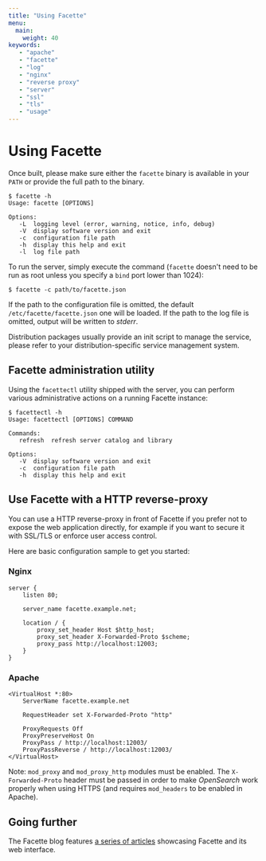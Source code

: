 ```yaml
---
title: "Using Facette"
menu:
  main:
    weight: 40
keywords:
   - "apache"
   - "facette"
   - "log"
   - "nginx"
   - "reverse proxy"
   - "server"
   - "ssl"
   - "tls"
   - "usage"
---
```


# Using Facette

Once built, please make sure either the `facette` binary is available in your `PATH` or provide the full path to the
binary.

```
$ facette -h
Usage: facette [OPTIONS]

Options:
   -L  logging level (error, warning, notice, info, debug)
   -V  display software version and exit
   -c  configuration file path
   -h  display this help and exit
   -l  log file path
```

To run the server, simply execute the command (`facette` doesn't need to be run as root unless you specify a `bind`
port lower than 1024):

```
$ facette -c path/to/facette.json
```

<span class="fa fa-info-circle"></span> If the path to the configuration file is omitted, the default
`/etc/facette/facette.json` one will be loaded. If the path to the log file is omitted, output will be written to
*stderr*.

Distribution packages usually provide an init script to manage the service, please refer to your distribution-specific
service management system.

## Facette administration utility

Using the `facettectl` utility shipped with the server, you can perform various administrative actions on a running
Facette instance:

```
$ facettectl -h
Usage: facettectl [OPTIONS] COMMAND

Commands:
   refresh  refresh server catalog and library

Options:
   -V  display software version and exit
   -c  configuration file path
   -h  display this help and exit
```

## Use Facette with a HTTP reverse-proxy

You can use a HTTP reverse-proxy in front of Facette if you prefer not to expose the web application directly, for
example if you want to secure it with SSL/TLS or enforce user access control.

Here are basic configuration sample to get you started:

### Nginx

```
server {
    listen 80;

    server_name facette.example.net;

    location / {
        proxy_set_header Host $http_host;
        proxy_set_header X-Forwarded-Proto $scheme;
        proxy_pass http://localhost:12003;
    }
}
```

### Apache

```
<VirtualHost *:80>
    ServerName facette.example.net

    RequestHeader set X-Forwarded-Proto "http"

    ProxyRequests Off
    ProxyPreserveHost On
    ProxyPass / http://localhost:12003/
    ProxyPassReverse / http://localhost:12003/
</VirtualHost>
```

<span class="fa fa-info-circle"></span> Note: `mod_proxy` and `mod_proxy_http` modules must be enabled. The
`X-Forwarded-Proto` header must be passed in order to make _OpenSearch_ work properly when using HTTPS (and requires
`mod_headers` to be enabled in Apache).

## Going further

The Facette blog features [a series of articles][0] showcasing Facette and its web interface.

[0]: https://blog.facette.io/tag/using-facette/
